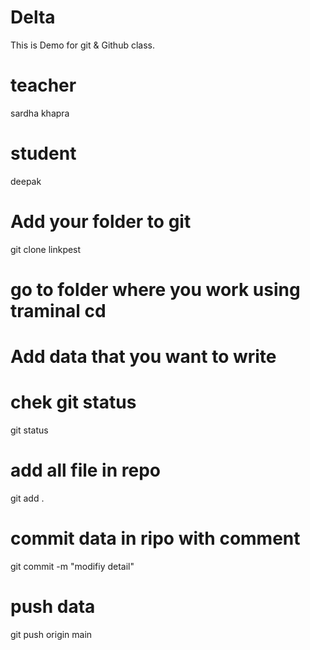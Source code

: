 # Delta
This is Demo for git &amp; Github class.

# teacher
sardha khapra
# student 
deepak 

# Add your folder to git 
git clone linkpest

# go to folder where you work using traminal cd  

# Add data that you want to write 


# chek git status 
 git status

# add all file in repo
 git add .

# commit data in ripo with comment 
 git commit -m "modifiy detail"

# push data 
 git push origin main